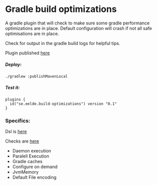# Gradle build optimizations

A gradle plugin that will check to make sure some gradle performance optimizations are in place.
Default configuration will crash if not all safe optimisations are in place.

Check for output in the gradle build logs for helpful tips.

Plugin published [here](https://plugins.gradle.org/plugin/se.eelde.build-optimizations)

##### Deploy:
```
./gradlew :publishMavenLocal
```

##### Test it:
```
plugins {
  id("se.eelde.build-optimizations") version "0.1"
}
```


### Specifics: 

Dsl is [here](src/test/java/se/eelde/ago/ParseDslTest.kt)

Checks are [here](src/main/java/se/eelde/ago/Check.kt)

* Daemon execution
* Paralell Execution
* Gradle caches
* Configure on demand  
* JvmMemory 
* Default File encoding